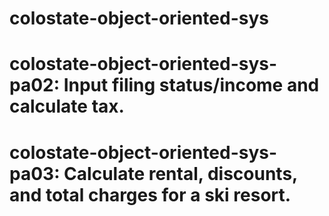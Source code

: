 # colostate-object-oriented-sys
# colostate-object-oriented-sys-pa02: Input filing status/income and calculate tax. 
# colostate-object-oriented-sys-pa03: Calculate rental, discounts, and total charges for a ski resort. 
